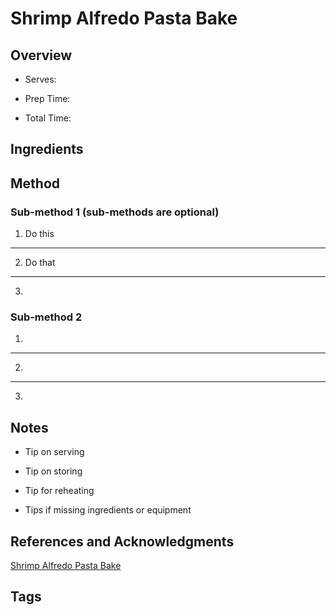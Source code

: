 # Shrimp Alfredo Pasta Bake

## Overview

- Serves:

- Prep Time:

- Total Time:

## Ingredients



## Method

### Sub-method 1 (sub-methods are optional)

1. Do this
---
2. Do that
---
3.

### Sub-method 2

1.
---
2.
---
3.

## Notes

- Tip on serving

- Tip on storing

- Tip for reheating

- Tips if missing ingredients or equipment

## References and Acknowledgments

[Shrimp Alfredo Pasta Bake](http://damndelicious.net/2014/08/06/shrimp-alfredo-pasta-bake/)

## Tags


